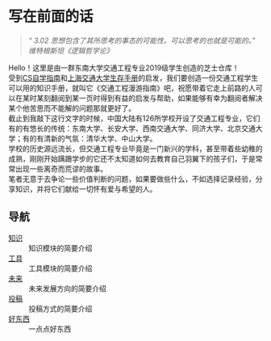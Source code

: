 # 写在前面的话

>*_“ 3.02 思想包含了其所思考的事态的可能性。可以思考的也就是可能的。”  
>维特根斯坦《逻辑哲学论》_*

Hello！这里是由一群东南大学交通工程专业2019级学生创造的芝士仓库！  
受到[CS自学指南](https://csdiy.wiki/)和[上海交通大学生存手册](https://survivesjtu.gitbook.io/survivesjtumanual/)的启发，我们要创造一份交通工程学生可以用的知识手册，就叫它《交通工程漫游指南》吧，祝愿带着它走上前路的人可以在某时某刻翻阅到某一页时得到有益的启发与帮助，如果能够有幸为翻阅者解决某个他苦思而不能解的问题那就更好了。  
截止到我敲下这行文字的时候，中国大陆有126所学校开设了交通工程专业，它们有的有悠长的传统：东南大学、长安大学、西南交通大学、同济大学、北京交通大学；有的有清新的气氛：清华大学、中山大学。  
学校的历史源远流长，但交通工程专业毕竟是一门新兴的学科，甚至带着些幼稚的成熟，刚刚开始蹒跚学步的它还不太知道如何去教育自己羽翼下的孩子们，于是常常出现一些离奇而荒谬的故事。  
笔者无意于去争论一些价值判断的问题，如果要做些什么，不如选择记录经验，分享知识，并将它们献给一切怀有爱与希望的人。  

## 导航

<dl>
   <dt> <a href="knowledge">知识</a> </dt>
        <dd>知识模块的简要介绍</dd>

   <dt> <a href="tools">工具</a> </dt>
        <dd>工具模块的简要介绍</dd>

   <dt> <a href="future">未来</a> </dt>
        <dd>未来发展方向的简要介绍</dd>

   <dt> <a href="contribute">投稿</a> </dt>
        <dd>投稿方式的简要介绍</dd>

   <dt> <a href="good_stuff">好东西</a> </dt>
        <dd>一点点好东西</dd>
</dl>

<!--
 *                                                     __----~~~~~~~~~~~------___
 *                                    .  .   ~~//====......          __--~ ~~
 *                    -.            \_|//     |||\\  ~~~~~~::::... /~
 *                 ___-==_       _-~o~  \/    |||  \\            _/~~-
 *         __---~~~.==~||\=_    -_--~/_-~|-   |\\   \\        _/~
 *     _-~~     .=~    |  \\-_    '-~7  /-   /  ||    \      /
 *   .~       .~       |   \\ -_    /  /-   /   ||      \   /
 *  /  ____  /         |     \\ ~-_/  /|- _/   .||       \ /
 *  |~~    ~~|--~~~~--_ \     ~==-/   | \~--===~~        .\
 *           '         ~-|      /|    |-~\~~       __--~~
 *                       |-~~-_/ |    |   ~\_   _-~            /\
 *                            /  \     \__   \/~                \__
 *                        _--~ _/ | .-~~____--~-/                  ~~==.
 *                       ((->/~   '.|||' -_|    ~~-/ ,              . _||
 *                                  -_     ~\      ~~---l__i__i__i--~~_/
 *                                  _-~-__   ~)  \--______________--~~
 *                                //.-~~~-~_--~- |-------~~~~~~~~
 *                                       //.-~~~--\
 *                       ~~~~~~~~~~~~~~~~~~~~~~~~~~~~~~~~~~~~~~~~~~~
 * 
 *                               神兽保佑            永无BUG
 -->